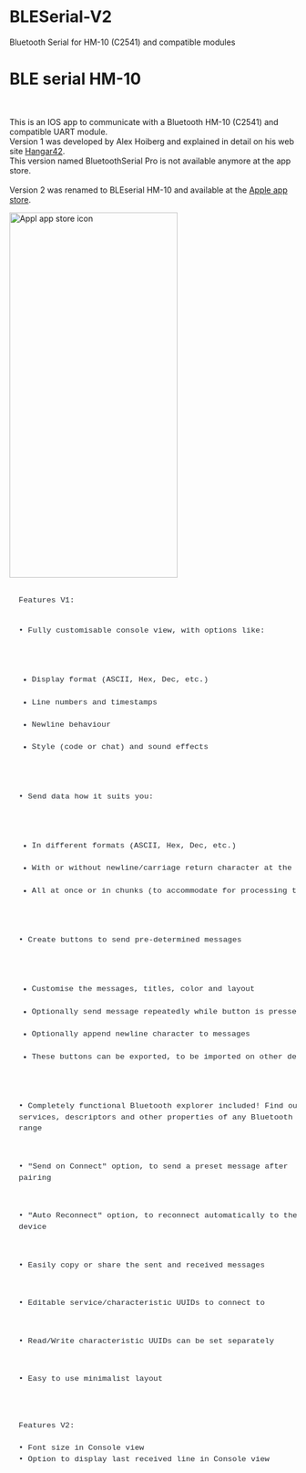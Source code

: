 # BLESerial-V2
Bluetooth Serial for HM-10 (C2541) and compatible modules
<h1>BLE serial HM-10</h1>
<p>&nbsp;</p>
<p>
This is an IOS app to communicate with a Bluetooth HM-10 (C2541) and compatible 
UART module.<br />
Version 1 was developed by Alex Hoiberg and explained in detail on his web site
<a href="https://www.hangar42.nl/hm10">Hangar42</a>. <br />
This version named BluetoothSerial Pro is not available anymore at the app 
store.<br />
<br />
Version 2 was renamed to BLEserial HM-10 and available at the
<a href="https://apps.apple.com/us/app/bleserial-hm-10/id1602239700">Apple app 
store</a>.</p>
<p>
<a href="https://apps.apple.com/us/app/bleserial-hm-10/id1602239700">
<img alt="Appl app store icon" class="auto-style1" height="640" src="pics/appstore.png" width="295" /></a><br /></p>
<pre style="box-sizing: border-box; font-family: ui-monospace, SFMono-Regular, &quot;SF Mono&quot;, Menlo, Consolas, &quot;Liberation Mono&quot;, monospace; font-size: 13.6px; margin-top: 0px; margin-bottom: 16px; overflow-wrap: normal; padding: 16px; overflow: auto; line-height: 1.45; background-color: var(--color-canvas-subtle); border-radius: 6px; color: rgb(36, 41, 47); font-style: normal; font-variant-ligatures: normal; font-variant-caps: normal; font-weight: 400; letter-spacing: normal; orphans: 2; text-align: start; text-indent: 0px; text-transform: none; widows: 2; word-spacing: 0px; -webkit-text-stroke-width: 0px; text-decoration-thickness: initial; text-decoration-style: initial; text-decoration-color: initial;"><code style="box-sizing: border-box; font-family: ui-monospace, SFMono-Regular, &quot;SF Mono&quot;, Menlo, Consolas, &quot;Liberation Mono&quot;, monospace; font-size: 13.6px; padding: 0px; margin: 0px; background: transparent; border-radius: 6px; word-break: normal; white-space: pre; border: 0px; display: inline; overflow: visible; line-height: inherit; overflow-wrap: normal;">Features V1:

• Fully customisable console view, with options like:
- Display format (ASCII, Hex, Dec, etc.)
- Line numbers and timestamps
- Newline behaviour 
- Style (code or chat) and sound effects

• Send data how it suits you:
- In different formats (ASCII, Hex, Dec, etc.)
- With or without newline/carriage return character at the end
- All at once or in chunks (to accommodate for processing time)

• Create buttons to send pre-determined messages
- Customise the messages, titles, color and layout
- Optionally send message repeatedly while button is pressed
- Optionally append newline character to messages
- These buttons can be exported, to be imported on other devices

• Completely functional Bluetooth explorer included!
Find out the services, descriptors and other properties of any Bluetooth device in range

• "Send on Connect" option, to send a preset message after pairing

• "Auto Reconnect" option, to reconnect automatically to the previous device

• Easily copy or share the sent and received messages

• Editable service/characteristic UUIDs to connect to

• Read/Write characteristic UUIDs can be set separately

• Easy to use minimalist layout</code></pre>
<pre style="box-sizing: border-box; font-family: ui-monospace, SFMono-Regular, &quot;SF Mono&quot;, Menlo, Consolas, &quot;Liberation Mono&quot;, monospace; font-size: 13.6px; margin-top: 0px; margin-bottom: 16px; overflow-wrap: normal; padding: 16px; overflow: auto; line-height: 1.45; background-color: var(--color-canvas-subtle); border-radius: 6px; color: rgb(36, 41, 47); font-style: normal; font-variant-ligatures: normal; font-variant-caps: normal; font-weight: 400; letter-spacing: normal; orphans: 2; text-align: start; text-indent: 0px; text-transform: none; widows: 2; word-spacing: 0px; -webkit-text-stroke-width: 0px; text-decoration-thickness: initial; text-decoration-style: initial; text-decoration-color: initial;"><code style="box-sizing: border-box; font-family: ui-monospace, SFMono-Regular, &quot;SF Mono&quot;, Menlo, Consolas, &quot;Liberation Mono&quot;, monospace; font-size: 13.6px; padding: 0px; margin: 0px; background: transparent; border-radius: 6px; word-break: normal; white-space: pre; border: 0px; display: inline; overflow: visible; line-height: inherit; overflow-wrap: normal;">Features V2:</code><code style="box-sizing: border-box; font-family: ui-monospace, SFMono-Regular, &quot;SF Mono&quot;, Menlo, Consolas, &quot;Liberation Mono&quot;, monospace; font-size: 13.6px; background: transparent; border-radius: 6px; word-break: normal; white-space: pre; display: inline; overflow: visible; line-height: inherit; overflow-wrap: normal;">

• Font size in Console view
• Option to display last received line in Console view</code></pre>
<pre style="box-sizing: border-box; font-family: ui-monospace, SFMono-Regular, &quot;SF Mono&quot;, Menlo, Consolas, &quot;Liberation Mono&quot;, monospace; font-size: 13.6px; margin-top: 0px; margin-bottom: 16px; overflow-wrap: normal; padding: 16px; overflow: auto; line-height: 1.45; background-color: var(--color-canvas-subtle); border-radius: 6px; color: rgb(36, 41, 47); font-style: normal; font-variant-ligatures: normal; font-variant-caps: normal; font-weight: 400; letter-spacing: normal; orphans: 2; text-align: start; text-indent: 0px; text-transform: none; widows: 2; word-spacing: 0px; -webkit-text-stroke-width: 0px; text-decoration-thickness: initial; text-decoration-style: initial; text-decoration-color: initial;">&nbsp;</pre>
